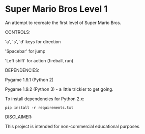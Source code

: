Super Mario Bros Level 1
=============

An attempt to recreate the first level of Super Mario Bros.

CONTROLS: 

'a', 's', 'd' keys for direction

'Spacebar' for jump

'Left shift' for action (fireball, run)


DEPENDENCIES:

Pygame 1.9.1 (Python 2)

Pygame 1.9.2 (Python 3) - a little trickier to get going.

To install dependencies for Python 2.x:

	pip install -r requirements.txt
   
DISCLAIMER:

This project is intended for non-commercial educational purposes.